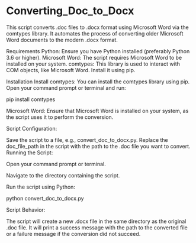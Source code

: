 # Converting_Doc_to_Docx
This script converts .doc files to .docx format using Microsoft Word via the comtypes library. It automates the process of converting older Microsoft Word documents to the modern .docx format.

Requirements
Python: Ensure you have Python installed (preferably Python 3.6 or higher).
Microsoft Word: The script requires Microsoft Word to be installed on your system.
comtypes: This library is used to interact with COM objects, like Microsoft Word. Install it using pip.

Installation
Install comtypes: You can install the comtypes library using pip. Open your command prompt or terminal and run:

pip install comtypes

Microsoft Word: Ensure that Microsoft Word is installed on your system, as the script uses it to perform the conversion.


Script Configuration:

Save the script to a file, e.g., convert_doc_to_docx.py.
Replace the doc_file_path in the script with the path to the .doc file you want to convert.
Running the Script:

Open your command prompt or terminal.

Navigate to the directory containing the script.

Run the script using Python:

python convert_doc_to_docx.py

Script Behavior:

The script will create a new .docx file in the same directory as the original .doc file.
It will print a success message with the path to the converted file or a failure message if the conversion did not succeed.


